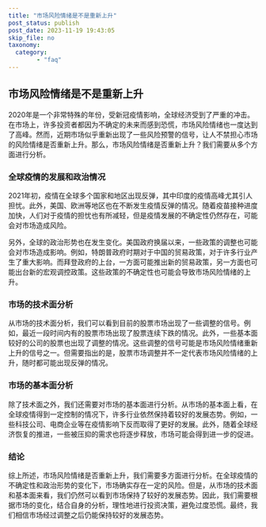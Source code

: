 ```yaml
---
title: "市场风险情绪是不是重新上升"
post_status: publish
post_date: 2023-11-19 19:43:05
skip_file: no
taxonomy:
  category:
        - "faq"
---
```


## 市场风险情绪是不是重新上升

2020年是一个非常特殊的年份，受新冠疫情影响，全球经济受到了严重的冲击。在市场上，许多投资者都因为不确定的未来而感到恐慌，市场风险情绪也一度达到了高峰。然而，近期市场似乎重新出现了一些风险预警的信号，让人不禁担心市场的风险情绪是否重新上升。那么，市场风险情绪是否重新上升？我们需要从多个方面进行分析。

### 全球疫情的发展和政治情况

2021年初，疫情在全球多个国家和地区出现反弹，其中印度的疫情高峰尤其引人担忧。此外，美国、欧洲等地区也在不断发生疫情反弹的情况。随着疫苗接种进度加快，人们对于疫情的担忧也有所减轻，但是疫情发展的不确定性仍然存在，可能会对市场造成风险。

另外，全球的政治形势也在发生变化。美国政府换届以来，一些政策的调整也可能会对市场造成影响。例如，特朗普政府时期对于中国的贸易政策，对于许多行业产生了重大影响。而拜登政府的上台，一方面可能推出新的贸易政策，另一方面也可能出台新的宏观调控政策。这些政策的不确定性也可能会导致市场风险情绪的上升。

### 市场的技术面分析

从市场的技术面分析，我们可以看到目前的股票市场出现了一些调整的信号。例如，最近一段时间内有的股票市场出现了股票连续下跌的情况。此外，一些基本面较好的公司的股票也出现了调整的情况。这些调整的信号可能是市场风险情绪重新上升的信号之一。但需要指出的是，股票市场调整并不一定代表市场风险情绪的上升，随时都可能出现反弹的情况。

### 市场的基本面分析

除了技术面之外，我们还需要对市场的基本面进行分析。从市场的基本面上看，在全球疫情得到一定控制的情况下，许多行业依然保持着较好的发展态势。例如，一些科技公司、电商企业等在疫情影响下反而取得了更好的发展。此外，随着全球经济恢复的推进，一些被压抑的需求也将逐步释放，市场可能会得到进一步的促进。

### 结论

综上所述，市场风险情绪是否重新上升，我们需要多方面进行分析。在全球疫情的不确定性和政治形势的变化下，市场确实存在一定的风险。但是，从市场的技术面和基本面来看，我们仍然可以看到市场保持了较好的发展态势。因此，我们需要根据市场的变化，结合自身的分析，理性地进行投资决策，避免过度恐慌。最终，我们相信市场经过调整之后仍能保持较好的发展态势。

